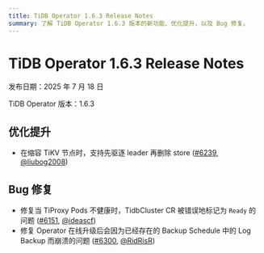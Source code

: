 ```yaml
---
title: TiDB Operator 1.6.3 Release Notes
summary: 了解 TiDB Operator 1.6.3 版本的新功能、优化提升，以及 Bug 修复。
---
```


# TiDB Operator 1.6.3 Release Notes

发布日期：2025 年 7 月 18 日

TiDB Operator 版本：1.6.3

## 优化提升

- 在缩容 TiKV 节点时，支持先驱逐 leader 再删除 store ([#6239](https://github.com/pingcap/tidb-operator/pull/6239), [@liubog2008](https://github.com/liubog2008))

## Bug 修复

- 修复当 TiProxy Pods 不健康时，TidbCluster CR 被错误地标记为 `Ready` 的问题 ([#6151](https://github.com/pingcap/tidb-operator/pull/6151), [@ideascf](https://github.com/ideascf))
- 修复 Operator 在线升级后会因为已经存在的 Backup Schedule 中的 Log Backup 而崩溃的问题 ([#6300](https://github.com/pingcap/tidb-operator/pull/6300), [@RidRisR](https://github.com/RidRisR))
